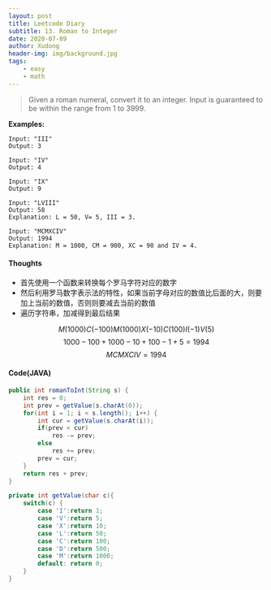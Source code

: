 ```yaml
---
layout: post
title: Leetcode Diary
subtitle: 13. Roman to Integer
date: 2020-07-09
author: Xudong
header-img: img/background.jpg
tags: 
    - easy
    - math
---
```


>Given a roman numeral, convert it to an integer. Input is guaranteed to be within the range from 1 to 3999.

**Examples:**

```
Input: "III"
Output: 3

Input: "IV"
Output: 4

Input: "IX"
Output: 9

Input: "LVIII"
Output: 58
Explanation: L = 50, V= 5, III = 3.

Input: "MCMXCIV"
Output: 1994
Explanation: M = 1000, CM = 900, XC = 90 and IV = 4.
```

#### Thoughts

- 首先使用一个函数来转换每个罗马字符对应的数字
- 然后利用罗马数字表示法的特性，如果当前字母对应的数值比后面的大，则要加上当前的数值，否则则要减去当前的数值
- 遍历字符串，加减得到最后结果

$$
M(1000)C(-100)M(1000)X(-10)C(100)I(-1)V(5)  \tag{1}
$$
$$
1000 - 100 + 1000 - 10 + 100 - 1 + 5 = 1994 \tag{2}
$$
$$
MCMXCIV = 1994 \tag{3}
$$

#### Code(JAVA)

```java
public int romanToInt(String s) {
    int res = 0;
    int prev = getValue(s.charAt(0));
    for(int i = 1; i < s.length(); i++) {
        int cur = getValue(s.charAt(i));
        if(prev < cur)
            res -= prev;
        else
            res += prev;
        prev = cur;
    }
    return res + prev;
}

private int getValue(char c){
    switch(c) {
        case 'I':return 1;
        case 'V':return 5;
        case 'X':return 10;
        case 'L':return 50;
        case 'C':return 100;
        case 'D':return 500;
        case 'M':return 1000;
        default: return 0;
    }
}
```


<script type="text/javascript" src="https://xudongliuharold.github.io/js/latex-math.js?config=default"></script>
